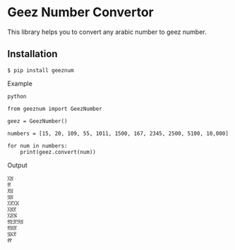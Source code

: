 # Geez Number Convertor

This library helps you to convert any arabic number to geez number. 

## Installation 
```
$ pip install geeznum
```

Example 
```
python

from geeznum import GeezNumber

geez = GeezNumber()

numbers = [15, 20, 109, 55, 1011, 1500, 167, 2345, 2500, 5100, 10,000]

for num in numbers:
    print(geez.convert(num))
```
Output
```
፲፭
፳
፻፱
፶፭
፲፻፲፩
፲፭፻
፲፷፯
፳፫፻፵፭
፳፭፻
፶፩፻
፼
```